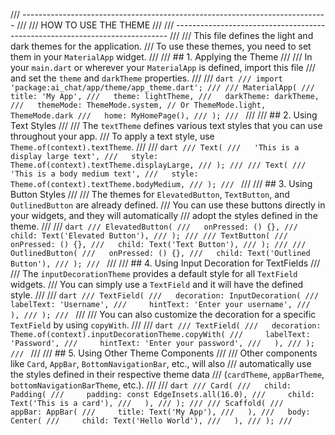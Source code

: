 /// ----------------------------------------------------------------------------
///
/// HOW TO USE THE THEME
///
/// ----------------------------------------------------------------------------
///
/// This file defines the light and dark themes for the application.
/// To use these themes, you need to set them in your `MaterialApp` widget.
///
/// ## 1. Applying the Theme
///
/// In your `main.dart` or wherever your `MaterialApp` is defined, import this file
/// and set the `theme` and `darkTheme` properties.
///
/// `dart
/// import 'package:ai_chat/app/theme/app_theme.dart';
///
/// MaterialApp(
///   title: 'My App',
///   theme: lightTheme,
///   darkTheme: darkTheme,
///   themeMode: ThemeMode.system, // Or ThemeMode.light, ThemeMode.dark
///   home: MyHomePage(),
/// );
/// `
///
/// ## 2. Using Text Styles
///
/// The `textTheme` defines various text styles that you can use throughout your app.
/// To apply a text style, use `Theme.of(context).textTheme`.
///
/// `dart
/// Text(
///   'This is a display large text',
///   style: Theme.of(context).textTheme.displayLarge,
/// );
///
/// Text(
///   'This is a body medium text',
///   style: Theme.of(context).textTheme.bodyMedium,
/// );
/// `
///
/// ## 3. Using Button Styles
///
/// The themes for `ElevatedButton`, `TextButton`, and `OutlinedButton` are already defined.
/// You can use these buttons directly in your widgets, and they will automatically
/// adopt the styles defined in the theme.
///
/// `dart
/// ElevatedButton(
///   onPressed: () {},
///   child: Text('Elevated Button'),
/// );
///
/// TextButton(
///   onPressed: () {},
///   child: Text('Text Button'),
/// );
///
/// OutlinedButton(
///   onPressed: () {},
///   child: Text('Outlined Button'),
/// );
/// `
///
/// ## 4. Using Input Decoration for TextFields
///
/// The `inputDecorationTheme` provides a default style for all `TextField` widgets.
/// You can simply use a `TextField` and it will have the defined style.
///
/// `dart
/// TextField(
///   decoration: InputDecoration(
///     labelText: 'Username',
///     hintText: 'Enter your username',
///   ),
/// );
/// `
///
/// You can also customize the decoration for a specific `TextField` by using `copyWith`.
///
/// `dart
/// TextField(
///   decoration: Theme.of(context).inputDecorationTheme.copyWith(
///     labelText: 'Password',
///     hintText: 'Enter your password',
///   ),
/// );
/// `
///
/// ## 5. Using Other Theme Components
///
/// Other components like `Card`, `AppBar`, `BottomNavigationBar`, etc., will also
/// automatically use the styles defined in their respective theme data
/// (`cardTheme`, `appBarTheme`, `bottomNavigationBarTheme`, etc.).
///
/// `dart
/// Card(
///   child: Padding(
///     padding: const EdgeInsets.all(16.0),
///     child: Text('This is a card'),
///   ),
/// );
///
/// Scaffold(
///   appBar: AppBar(
///     title: Text('My App'),
///   ),
///   body: Center(
///     child: Text('Hello World'),
///   ),
/// );
/// `
